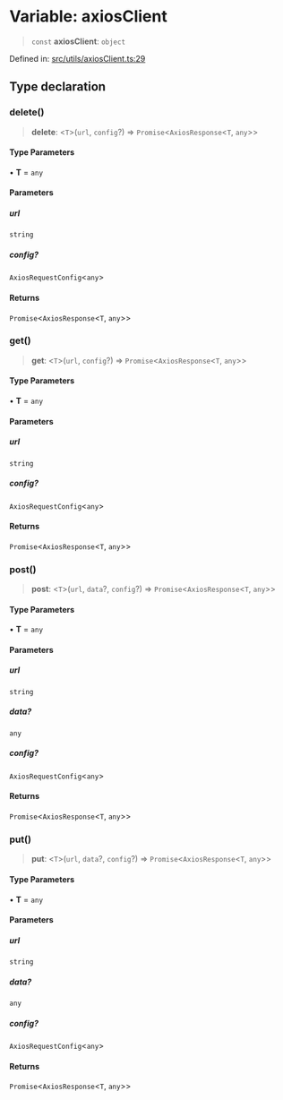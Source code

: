 # Variable: axiosClient

> `const` **axiosClient**: `object`

Defined in: [src/utils/axiosClient.ts:29](https://github.com/zotoio/x-fidelity/blob/f39ce89f1db3ea0cfe6f222cf6cc7fcd78a94dca/src/utils/axiosClient.ts#L29)

## Type declaration

### delete()

> **delete**: \<`T`\>(`url`, `config`?) => `Promise`\<`AxiosResponse`\<`T`, `any`\>\>

#### Type Parameters

• **T** = `any`

#### Parameters

##### url

`string`

##### config?

`AxiosRequestConfig`\<`any`\>

#### Returns

`Promise`\<`AxiosResponse`\<`T`, `any`\>\>

### get()

> **get**: \<`T`\>(`url`, `config`?) => `Promise`\<`AxiosResponse`\<`T`, `any`\>\>

#### Type Parameters

• **T** = `any`

#### Parameters

##### url

`string`

##### config?

`AxiosRequestConfig`\<`any`\>

#### Returns

`Promise`\<`AxiosResponse`\<`T`, `any`\>\>

### post()

> **post**: \<`T`\>(`url`, `data`?, `config`?) => `Promise`\<`AxiosResponse`\<`T`, `any`\>\>

#### Type Parameters

• **T** = `any`

#### Parameters

##### url

`string`

##### data?

`any`

##### config?

`AxiosRequestConfig`\<`any`\>

#### Returns

`Promise`\<`AxiosResponse`\<`T`, `any`\>\>

### put()

> **put**: \<`T`\>(`url`, `data`?, `config`?) => `Promise`\<`AxiosResponse`\<`T`, `any`\>\>

#### Type Parameters

• **T** = `any`

#### Parameters

##### url

`string`

##### data?

`any`

##### config?

`AxiosRequestConfig`\<`any`\>

#### Returns

`Promise`\<`AxiosResponse`\<`T`, `any`\>\>
